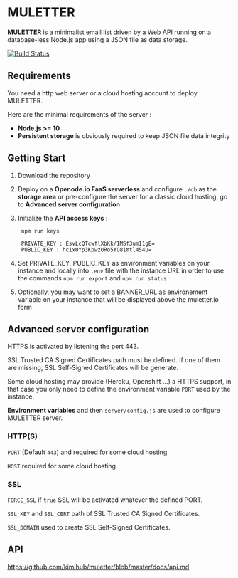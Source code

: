 # MULETTER

**MULETTER** is a minimalist email list driven by a Web API running on a database-less Node.js app using a JSON file as data storage.

[![Build Status](https://travis-ci.org/kimihub/muletter.svg?branch=master)](https://travis-ci.org/kimihub/muletter)

## Requirements

You need a http web server or a cloud hosting account to deploy MULETTER.

Here are the minimal requirements of the server :

- **Node.js >= 10**
- **Persistent storage** is obviously required to keep JSON file data integrity

## Getting Start

1) Download the repository

2) Deploy on a **Openode.io FaaS serverless** and configure `./db` as the **storage area** or pre-configure the server for a classic cloud hosting, go to **Advanced server configuration**.

3) Initialize the **API access keys** :

        npm run keys

        PRIVATE_KEY : EsvLcQTcwflXbKk/1MSf3umI1gE=
        PUBLIC_KEY : hc1x0Yp3KpwzURo5YO81mtl454U=


4) Set PRIVATE_KEY, PUBLIC_KEY as environment variables on your instance and locally into `.env` file with the instance URL in order to use the commands `npm run export` and `npm run status`

5) Optionally, you may want to set a BANNER_URL as environement variable on your instance that will be displayed above the muletter.io form

## Advanced server configuration

HTTPS is activated by listening the port 443.

SSL Trusted CA Signed Certificates path must be defined. If one of them are missing, SSL Self-Signed Certificates will be generate.

Some cloud hosting may provide (Heroku, Openshift ...) a HTTPS support, in that case you only need to define the environment variable `PORT` used by the instance. 

**Environment variables** and then `server/config.js` are used to configure MULETTER server.

### HTTP(S)

`PORT` (Default `443`) and required for some cloud hosting

`HOST` required for some cloud hosting

### SSL

`FORCE_SSL` if `true` SSL will be activated whatever the defined PORT.

`SSL_KEY` and `SSL_CERT` path of SSL Trusted CA Signed Certificates.

`SSL_DOMAIN` used to create SSL Self-Signed Certificates.


## API

https://github.com/kimihub/muletter/blob/master/docs/api.md

